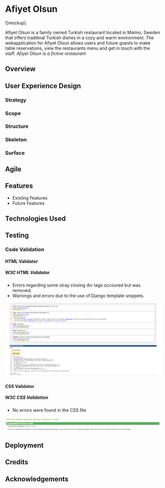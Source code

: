 # Afiyet Olsun

![mockup]

Afiyet Olsun is a family owned Turkish restaurant located in Malmo, Sweden that offers traditinal Turkish dishes in a cozy and warm environment. 
The webapplication for Afiyet Olsun allows users and future guests to make table reservations, view the restaurants menu and get in touch with the staff.
*Afiyet Olsun is a fictive restaurant*

## Overview

## User Experience Design
### Strategy

### Scope

### Structure

### Skeleton


### Surface

## Agile

## Features
* Existing Features
* Future Features

## Technologies Used

## Testing

### Code Validation

#### HTML Validator
##### W3C HTML Validator

* Errors regarding some stray closing div tags occoured but was removed.
* Warnings and errors due to the use of Django template snippets.

![wc3 html validator](docs/readme_img/base.w3-ao.png)

#### CSS Validator
##### W3C CSS Validation

* No errors were found in the CSS file

![w3c css validator](docs/readme_img/w3c-css-ao.png)

## Deployment

## Credits

## Acknowledgements

